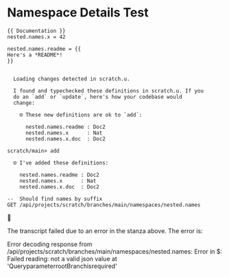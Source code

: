 # Namespace Details Test

```unison
{{ Documentation }}
nested.names.x = 42

nested.names.readme = {{
Here's a *README*!
}}
```

```ucm

  Loading changes detected in scratch.u.

  I found and typechecked these definitions in scratch.u. If you
  do an `add` or `update`, here's how your codebase would
  change:
  
    ⍟ These new definitions are ok to `add`:
    
      nested.names.readme : Doc2
      nested.names.x      : Nat
      nested.names.x.doc  : Doc2

```
```ucm
scratch/main> add

  ⍟ I've added these definitions:
  
    nested.names.readme : Doc2
    nested.names.x      : Nat
    nested.names.x.doc  : Doc2

```
```api
--  Should find names by suffix
GET /api/projects/scratch/branches/main/namespaces/nested.names

```



🛑

The transcript failed due to an error in the stanza above. The error is:

Error decoding response from /api/projects/scratch/branches/main/namespaces/nested.names: Error in $: Failed reading: not a valid json value at 'QueryparameterrootBranchisrequired'
